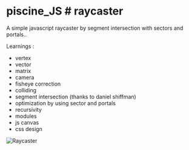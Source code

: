 # piscine_JS # raycaster

A simple javascript raycaster by segment intersection with sectors and portals..

Learnings :
- vertex
- vector
- matrix
- camera
- fisheye correction
- colliding
- segment intersection (thanks to daniel shiffman)
- optimization by using sector and portals
- recursivity
- modules
- js canvas
- css design

![Raycaster](assets/resources/raycaster.gif)
